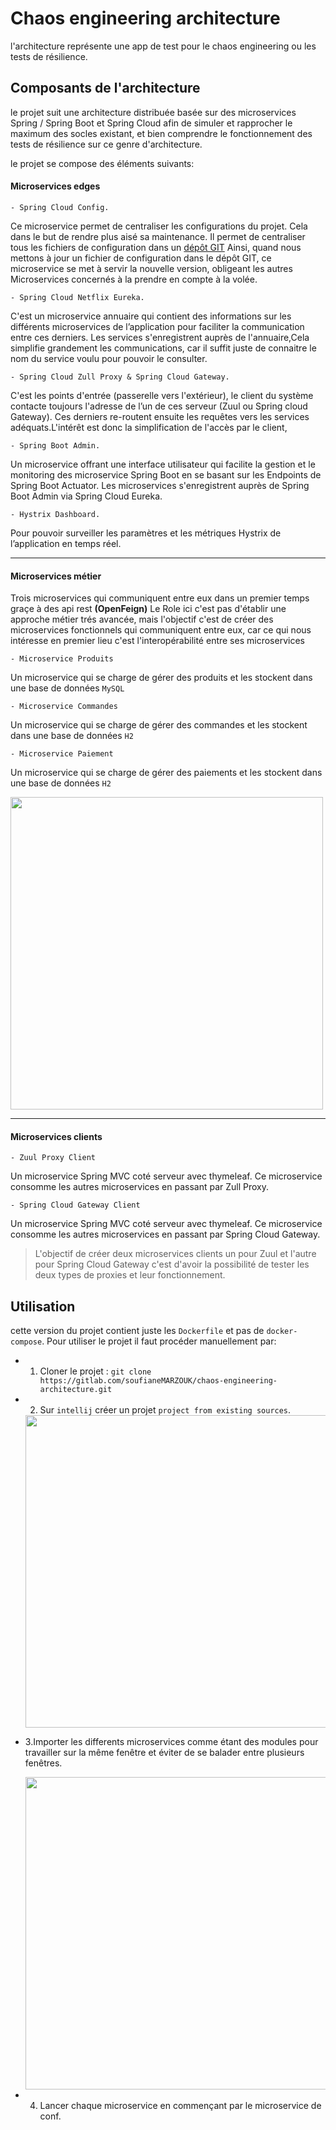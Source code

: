 # Chaos engineering architecture
 
l'architecture représente une app de test pour le chaos engineering ou les tests de résilience.

## Composants de l'architecture 

le projet suit une architecture distribuée basée sur des microservices Spring / Spring Boot et Spring Cloud afin de simuler et rapprocher 
le maximum des socles existant, et bien comprendre le fonctionnement des tests de résilience sur ce genre d'architecture.

le projet se compose des éléments suivants:

#### Microservices edges

`- Spring Cloud Config.`

Ce microservice permet de centraliser les configurations du projet. Cela dans le but de rendre plus aisé sa maintenance.
Il permet de centraliser tous les fichiers de configuration dans un [dépôt GIT](https://github.com/MARZOUKSOUFIANE/conf) 
Ainsi, quand nous mettons à jour un fichier de configuration dans le dépôt GIT, ce microservice se met à servir la nouvelle
version, obligeant les autres Microservices concernés à la prendre en compte à la volée.

`- Spring Cloud Netflix Eureka.`

C'est un microservice annuaire qui contient des informations sur les différents microservices de l’application pour faciliter la communication entre ces derniers.
Les services s'enregistrent auprès de l'annuaire,Cela simplifie grandement les communications, car il suffit juste de connaitre le nom du service voulu pour pouvoir le consulter.

`- Spring Cloud Zull Proxy & Spring Cloud Gateway.`

C'est les points d'entrée (passerelle vers l'extérieur), le client du système contacte toujours l'adresse de l’un de ces serveur (Zuul ou Spring
cloud Gateway). Ces derniers re-routent ensuite les requêtes vers les services adéquats.L'intérêt est donc la simplification de l'accès par le client,

`- Spring Boot Admin.`

Un microservice offrant une interface utilisateur qui facilite la gestion et le monitoring des microservice Spring Boot en se basant sur les Endpoints de Spring Boot Actuator.
Les microservices s'enregistrent auprès de Spring Boot Admin via Spring Cloud Eureka. 

`- Hystrix Dashboard.`

Pour pouvoir surveiller les paramètres et les métriques Hystrix de l’application en temps réel.

***

#### Microservices métier

Trois microservices qui communiquent entre eux dans un premier temps graçe à des api rest **(OpenFeign)**
Le Role ici c'est pas d'établir une approche métier trés avancée, mais l'objectif c'est de créer des microservices fonctionnels qui communiquent entre eux, car ce qui nous intéresse en premier lieu c'est l'interopérabilité entre ses microservices

`- Microservice Produits`

Un microservice qui se charge de gérer des produits et les stockent dans une base de données `MySQL`

`- Microservice Commandes`

Un microservice qui se charge de gérer des commandes et les stockent dans une base de données `H2`

`- Microservice Paiement`

Un microservice qui se charge de gérer des paiements et les stockent dans une base de données `H2`


 <img src="https://drive.google.com/uc?export=view&id=1Tp2dEXLQK7pNc6BOVuhlneCL21atsaz2" width="500" height="500" />

***


#### Microservices clients

`- Zuul Proxy Client`

Un microservice Spring MVC coté serveur avec thymeleaf.
Ce microservice consomme les autres microservices en passant par Zull Proxy.

`- Spring Cloud Gateway Client`

Un microservice Spring MVC coté serveur avec thymeleaf.
Ce microservice consomme les autres microservices en passant par Spring Cloud Gateway.

> L'objectif de créer deux microservices clients un pour Zuul et l'autre pour Spring Cloud Gateway c'est d'avoir la possibilité de tester les deux types de proxies et leur fonctionnement.



## Utilisation

cette version du projet contient juste les `Dockerfile` et pas de `docker-compose`.
Pour utiliser le projet il faut procéder manuellement par:

 - 1. Cloner le projet : ` git clone https://gitlab.com/soufianeMARZOUK/chaos-engineering-architecture.git `
 - 2. Sur `intellij` créer un projet `project from existing sources`.
 

   <img src="https://user.oc-static.com/upload/2019/02/04/15492755217013_image10.png" width="500" height="500" />


 - 3.Importer les differents microservices comme étant des modules pour travailler sur la même fenêtre et éviter de se balader entre plusieurs fenêtres. 
    

    <img src="https://user.oc-static.com/upload/2019/02/04/15492757357983_image22.png" width="500" height="500" />


- 4. Lancer chaque microservice en commençant par le microservice de conf.